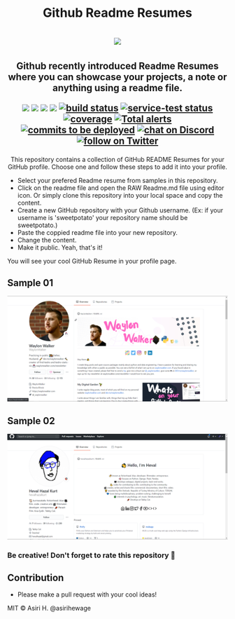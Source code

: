 <h1 align="center">
  Github Readme Resumes
  <p align='center'>
 <img align='center' src="https://visitor-badge.glitch.me/badge?page_id=asirihewage.visitor-badge">
 <p/>
</h1>
<h2 align="center">
  Github recently introduced Readme Resumes where you can showcase your projects, a note or anything using a readme file.
 
 <p align="center">
    <a href="https://github.com/badges/shields/graphs/contributors" alt="Contributors">
        <img src="https://img.shields.io/github/contributors/badges/shields" /></a>
    <a href="#backers" alt="Backers on Open Collective">
        <img src="https://img.shields.io/opencollective/backers/shields" /></a>
    <a href="#sponsors" alt="Sponsors on Open Collective">
        <img src="https://img.shields.io/opencollective/sponsors/shields" /></a>
    <a href="https://github.com/badges/shields/pulse" alt="Activity">
        <img src="https://img.shields.io/github/commit-activity/m/badges/shields" /></a>
    <a href="https://circleci.com/gh/badges/shields/tree/master">
        <img src="https://img.shields.io/circleci/project/github/badges/shields/master" alt="build status"></a>
    <a href="https://circleci.com/gh/badges/daily-tests">
        <img src="https://img.shields.io/circleci/project/github/badges/daily-tests?label=service%20tests"
            alt="service-test status"></a>
    <a href="https://coveralls.io/github/badges/shields">
        <img src="https://img.shields.io/coveralls/github/badges/shields"
            alt="coverage"></a>
    <a href="https://lgtm.com/projects/g/badges/shields/alerts/">
        <img src="https://img.shields.io/lgtm/alerts/g/badges/shields"
            alt="Total alerts"/></a>
    <a href="https://github.com/badges/shields/compare/gh-pages...master">
        <img src="https://img.shields.io/github/commits-since/badges/shields/gh-pages?label=commits%20to%20be%20deployed"
            alt="commits to be deployed"></a>
    <a href="https://discord.gg/HjJCwm5">
        <img src="https://img.shields.io/discord/308323056592486420?logo=discord"
            alt="chat on Discord"></a>
    <a href="https://twitter.com/intent/follow?screen_name=asirihewage">
        <img src="https://img.shields.io/twitter/follow/asirihewage?style=social&logo=twitter"
            alt="follow on Twitter"></a>
</p>

</h2>

<div align="center">
This repository contains a collection of GitHub README Resumes for your GitHub profile. 
Choose one and follow these steps to add it into your profile.
</div>

- Select your prefered Readme resume from samples in this repository.
- Click on the readme file and open the RAW Readme.md file using editor icon. Or simply clone this repository into your local space and copy the content.
- Create a new GitHub repository with your Github username. (Ex: if your username is 'sweetpotato' your repository name should be sweetpotato.)
- Paste the coppied readme file into your new repository.
- Change the content.
- Make it public. Yeah, that's it!

You will see your cool GitHub Resume in your profile page.

## Sample 01
![sample01](screenshots/sample1.png)

## Sample 02
![sample02](screenshots/sample2.png)

### Be creative! Don't forget to rate this repository 💙 

## Contribution
- Please make a pull request with your cool ideas!

MIT © Asiri H. @asirihewage
